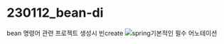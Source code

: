 # 230112_bean-di
bean 명령어 관련
프로젝트 생성시 빈create
![spring기본적인 필수 어노테이션](https://user-images.githubusercontent.com/114065051/212094303-73824572-145b-410b-abf8-7e56e856aefd.PNG)
